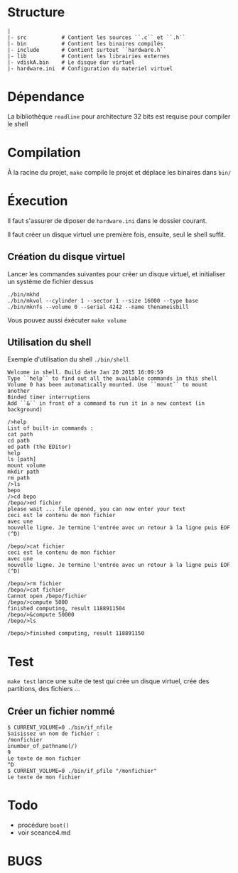 # Structure

    |
    |- src           # Contient les sources ``.c`` et ``.h``
    |- bin           # Contient les binaires compilés
    |- include       # Contient surtout ``hardware.h``
    |- lib           # Contient les librairies externes
    |- vdiskA.bin    # Le disque dur virtuel
    |- hardware.ini  # Configuration du materiel virtuel

# Dépendance

La bibliothèque ``readline`` pour architecture 32 bits est requise pour compiler le shell

# Compilation

À la racine du projet, ``make`` compile le projet et déplace les binaires dans ``bin/``

# Éxecution

Il faut s'assurer de diposer de ``hardware.ini`` dans le dossier courant.

Il faut créer un disque virtuel une première fois, ensuite, seul le shell suffit.

## Création du disque virtuel

Lancer les commandes suivantes pour créer un disque virtuel, et initialiser un système de fichier dessus

    ./bin/mkhd
    ./bin/mkvol --cylinder 1 --sector 1 --size 16000 --type base
    ./bin/mknfs --volume 0 --serial 4242 --name thenameisbill

Vous pouvez aussi éxécuter ``make volume``

## Utilisation du shell

Exemple d'utilisation du shell ``./bin/shell``

    Welcome in shell. Build date Jan 20 2015 16:09:59
    Type ``help`` to find out all the available commands in this shell
    Volume 0 has been automatically mounted. Use ``mount`` to mount another
    Binded timer interruptions
    Add ``&`` in front of a command to run it in a new context (in background)

    />help
    List of built-in commands :
    cat path
    cd path
    ed path (the EDitor)
    help
    ls [path]
    mount volume
    mkdir path
    rm path
    />ls
    bepo
    />cd bepo
    /bepo/>ed fichier
    please wait ... file opened, you can now enter your text
    ceci est le contenu de mon fichier
    avec une
    nouvelle ligne. Je termine l'entrée avec un retour à la ligne puis EOF (^D)

    /bepo/>cat fichier
    ceci est le contenu de mon fichier
    avec une
    nouvelle ligne. Je termine l'entrée avec un retour à la ligne puis EOF (^D)

    /bepo/>rm fichier
    /bepo/>cat fichier
    Cannot open /bepo/fichier
    /bepo/>compute 5000
    finished computing, result 1188911504
    /bepo/>&compute 50000
    /bepo/>ls

    /bepo/>finished computing, result 118891150

# Test

``make test`` lance une suite de test qui crée un disque virtuel, crée des partitions, des fichiers …

## Créer un fichier nommé

    $ CURRENT_VOLUME=0 ./bin/if_nfile
    Saisissez un nom de fichier :
    /monfichier
    inumber_of_pathname(/)
    9
    Le texte de mon fichier
    ^D
    $ CURRENT_VOLUME=0 ./bin/if_pfile "/monfichier"
    Le texte de mon fichier

# Todo

+ procédure ``boot()``
+ voir sceance4.md

# BUGS
